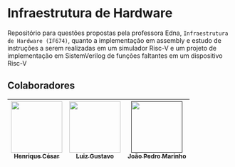 # Infraestrutura de Hardware

Repositório para questões propostas pela professora Edna, `Infraestrutura de Hardware (IF674)`, quanto a implementação em assembly e estudo de instruções a serem realizadas em um simulador Risc-V e um projeto de implementação em SistemVerilog de funções faltantes em um dispositivo Risc-V

## Colaboradores
| [<img src="https://avatars.githubusercontent.com/u/129231720?v=4" width=115><br><sub>Henrique César</sub>](https://github.com/SapoSopa) | [<img src="https://avatars.githubusercontent.com/u/96800329?v=4" width=115><br><sub>Luiz Gustavo</sub>](https://github.com/Zed201) | [<img src="" width=115><br><sub>João Pedro Marinho</sub>]() |
| :---: | :---: | :---: |